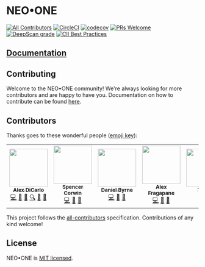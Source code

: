 # NEO•ONE

[![All Contributors](https://img.shields.io/badge/all_contributors-6-orange.svg?style=shield)](#contributors)
[![CircleCI](https://circleci.com/gh/neo-one-suite/neo-one.svg?style=shield)](https://circleci.com/gh/neo-one-suite/neo-one)
[![codecov](https://codecov.io/gh/neo-one-suite/neo-one/branch/master/graph/badge.svg)](https://codecov.io/gh/neo-one-suite/neo-one)
[![PRs Welcome](https://img.shields.io/badge/PRs-welcome-brightgreen.svg)](https://neo-one.io/docs/how-to-contribute)
[![DeepScan grade](https://deepscan.io/api/projects/1846/branches/8291/badge/grade.svg)](https://deepscan.io/dashboard#view=project&pid=1846&bid=8291)
[![CII Best Practices](https://bestpractices.coreinfrastructure.org/projects/1639/badge)](https://bestpractices.coreinfrastructure.org/projects/1639)

## [Documentation](https://neo-one.io)

## Contributing

Welcome to the NEO•ONE community! We're always looking for more contributors and are happy to have you. Documentation on how to contribute can be found [here](https://neo-one.io/docs/how-to-contribute).

## Contributors

Thanks goes to these wonderful people ([emoji key](https://github.com/kentcdodds/all-contributors#emoji-key)):

<!-- ALL-CONTRIBUTORS-LIST:START - Do not remove or modify this section -->
<!-- prettier-ignore-start -->
<!-- markdownlint-disable -->
<table>
  <tr>
    <td align="center"><a href="https://github.com/dicarlo2"><img src="https://avatars0.githubusercontent.com/u/1311014?v=4?s=100" width="100px;" alt=""/><br /><sub><b>Alex DiCarlo</b></sub></a><br /><a href="https://github.com/neo-one-suite/neo-one/commits?author=dicarlo2" title="Code">💻</a> <a href="https://github.com/neo-one-suite/neo-one/issues?q=author%3Adicarlo2" title="Bug reports">🐛</a> <a href="https://github.com/neo-one-suite/neo-one/commits?author=dicarlo2" title="Documentation">📖</a> <a href="#fundingFinding-dicarlo2" title="Funding Finding">🔍</a> <a href="https://github.com/neo-one-suite/neo-one/pulls?q=is%3Apr+reviewed-by%3Adicarlo2" title="Reviewed Pull Requests">👀</a> <a href="#talk-dicarlo2" title="Talks">📢</a></td>
    <td align="center"><a href="https://spencercorwin.io"><img src="https://avatars1.githubusercontent.com/u/29364457?v=4?s=100" width="100px;" alt=""/><br /><sub><b>Spencer Corwin</b></sub></a><br /><a href="https://github.com/neo-one-suite/neo-one/commits?author=spencercorwin" title="Code">💻</a> <a href="https://github.com/neo-one-suite/neo-one/commits?author=spencercorwin" title="Documentation">📖</a> <a href="https://github.com/neo-one-suite/neo-one/pulls?q=is%3Apr+reviewed-by%3Aspencercorwin" title="Reviewed Pull Requests">👀</a></td>
    <td align="center"><a href="https://github.com/danwbyrne"><img src="https://avatars1.githubusercontent.com/u/9561608?v=4?s=100" width="100px;" alt=""/><br /><sub><b>Daniel Byrne</b></sub></a><br /><a href="https://github.com/neo-one-suite/neo-one/commits?author=danwbyrne" title="Code">💻</a> <a href="https://github.com/neo-one-suite/neo-one/commits?author=danwbyrne" title="Documentation">📖</a> <a href="https://github.com/neo-one-suite/neo-one/pulls?q=is%3Apr+reviewed-by%3Adanwbyrne" title="Reviewed Pull Requests">👀</a></td>
    <td align="center"><a href="https://github.com/afragapane"><img src="https://avatars0.githubusercontent.com/u/34611820?v=4?s=100" width="100px;" alt=""/><br /><sub><b>Alex Fragapane</b></sub></a><br /><a href="https://github.com/neo-one-suite/neo-one/commits?author=afragapane" title="Code">💻</a> <a href="https://github.com/neo-one-suite/neo-one/commits?author=afragapane" title="Documentation">📖</a> <a href="https://github.com/neo-one-suite/neo-one/pulls?q=is%3Apr+reviewed-by%3Aafragapane" title="Reviewed Pull Requests">👀</a></td>
    <td align="center"><a href="http://github.com/ndhuutai"><img src="https://avatars.githubusercontent.com/u/30916803?s=400&v=4?s=100" width="100px;" alt=""/><br /><sub><b>Tai Ng</b></sub></a><br /><a href="https://github.com/neo-one-suite/neo-one/commits?author=ndhuutai" title="Code">💻</a> <a href="https://github.com/neo-one-suite/neo-one/commits?author=ndhuutai" title="Documentation">📖</a></td>
    <td align="center"><a href="https://github.com/davemneo"><img src="https://avatars3.githubusercontent.com/u/39564353?v=4?s=100" width="100px;" alt=""/><br /><sub><b>davemneo</b></sub></a><br /><a href="https://github.com/neo-one-suite/neo-one/commits?author=davemneo" title="Code">💻</a></td>
  </tr>
</table>

<!-- markdownlint-restore -->
<!-- prettier-ignore-end -->

<!-- ALL-CONTRIBUTORS-LIST:END -->

This project follows the [all-contributors](https://github.com/kentcdodds/all-contributors) specification. Contributions of any kind welcome!

## License

NEO•ONE is [MIT licensed](./LICENSE).
